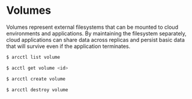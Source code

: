 # Volumes

Volumes represent external filesystems that can be mounted to cloud environments and applications.
By maintaining the filesystem separately, cloud applications can share data across replicas and
persist basic data that will survive even if the application terminates.

```sh
$ arcctl list volume

$ acctl get volume <id>

$ arcctl create volume

$ arcctl destroy volume
```
